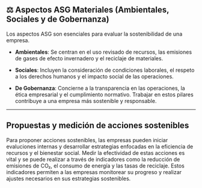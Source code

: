 ## ⚖️ Aspectos ASG Materiales  (Ambientales, Sociales y de Gobernanza)


Los aspectos ASG son esenciales para evaluar la sostenibilidad de una empresa.

- **Ambientales**: Se centran en el uso revisado de recursos, las emisiones de gases de efecto invernadero y el reciclaje de materiales.


- **Sociales**: Incluyen la consideración de condiciones laborales, el respeto a los derechos humanos y el impacto social de las operaciones.


- **De Gobernanza**: Concierne a la transparencia en las operaciones, la ética empresarial y el cumplimiento normativo. Trabajar en estos pilares contribuye a una empresa más sostenible y responsable.



----


## Propuestas y medición de acciones sostenibles

Para proponer acciones sostenibles, las empresas pueden iniciar evaluciones internas y desarrollar estrategias enfocadas en la eficiencia de recursos y el bienestar social. Medir la efectividad de estas acciones es vital y se puede realizar a través de indicadores como la reducción de emisiones de CO₂, el consumo de energía y las tasas de reciclaje. Estos indicadores permiten a las empresas monitorear su progreso y realizar ajustes necesarios en sus estrategias sostenibles.

